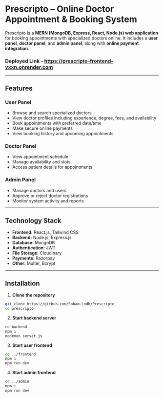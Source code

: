 # Prescripto – Online Doctor Appointment & Booking System
 

Prescripto is a **MERN (MongoDB, Express, React, Node.js) web application** for booking appointments with specialized doctors online. It includes a **user panel**, **doctor panel**, and **admin panel**, along with **online payment integration**.

### Deployed Link - https://prescripto-frontend-yxxn.onrender.com

---

## Features

### User Panel
- Browse and search specialized doctors
- View doctor profiles including experience, degree, fees, and availability
- Book appointments with preferred date/time
- Make secure online payments
- View booking history and upcoming appointments

### Doctor Panel
- View appointment schedule
- Manage availability and slots
- Access patient details for appointments

### Admin Panel
- Manage doctors and users
- Approve or reject doctor registrations
- Monitor system activity and reports

---

## Technology Stack

- **Frontend:** React.js, Tailwind CSS
- **Backend:** Node.js, Express.js
- **Database:** MongoDB
- **Authentication:** JWT
- **File Storage:** Cloudinary
- **Payments:** Razorpay
- **Other:** Multer, Bcrypt

---

## Installation

1. **Clone the repository**

```bash
git clone https://github.com/Soham-Lodh/Prescripto
cd prescripto
```
2. **Start backend server**
```bash
cd backend
npm i
nodemon server.js
```

3. **Start user frontend**
```bash
cd ../frontend
npm i
npm run dev
```

4. **Start admin frontend**
```bash
cd ../admin
npm i
npm run dev
```
